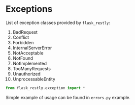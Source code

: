 # Exceptions

List of exception classes provided by `flask_restly`:

1. BadRequest
1. Conflict
1. Forbidden
1. InternalServerError
1. NotAcceptable
1. NotFound
1. NotImplemented
1. TooManyRequests
1. Unauthorized
1. UnprocessableEntity

```python
from flask_restly.exception import *
```

Simple example of usage can be found in `errors.py` example.
